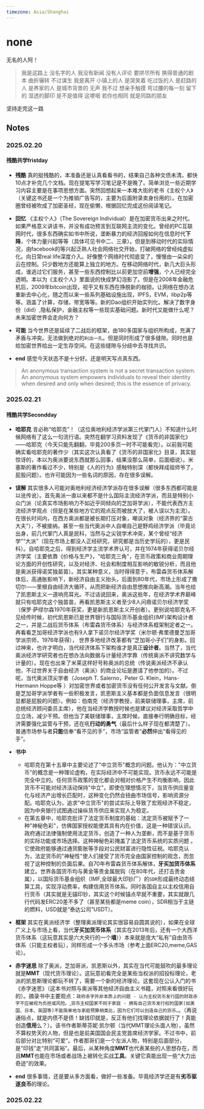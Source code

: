 ```yaml
---
timezone: Asia/Shanghai
---
```



# none

无名的人阿！

>我是这路上 没名字的人
我没有新闻 没有人评论
要拼尽所有 换得普通的剧本
曲折辗转 不过谋生
我是离开 小镇上的人
是哭笑着 吃过饭的人
是赶路的人 是养家的人
是城市背景的 无声
我不过 想亲手触摸
弯过腰的每一刻
留下的 湿透的脚印 是不是值得
这哽咽 若你也相同
就是同路的朋友


坚持走完这一路

## Notes

<!-- Content_START -->

### 2025.02.20
#### 残酷共学fristday
* **残酷** 真的挺残酷的，本准备还是认真看看书的，结果自己各种文债未清。都快10点才补完几个文档。现在提笔写学习笔记是不是晚了。简单浏览一些近期学习内容主要是在事项思想方面。突然回想起来一本难大街的老书《主权个人》（关键这书还是一个为推销广告写的，主要为后面附录卖身份用的）。在加密圈曾经被吹成了加密圣经，现在偷懒，根据回忆完成这份阅读笔记。
* **回忆** 《主权个人》（The Sovereign Individual）是在加密货币出来之时代。如果严格意义讲该书，并没有成功预言到互联网主流的变化。曾经的PC互联网时代，很多东西确实如书中所说，垄断暴力的经济回报如何在信息时代**下降**，个体力量兴起等等（具体可见书中二、三章）。但是到移动时代的实际情况，由facebook的等兴起泛熟人社会网络社交开始，打破网络的曾经纯虚拟化。向日常real life深度介入。好像整个网络时代彻底变了，慢慢由一朵朵的云在控制。只少数地方还能算上独立的地方。在移动网络时代，新几大巨头形成，谁逃过它们服务，甚至一些东西控制比以前更加空前**增强**，个人已经完全透明。本以为《主权个人》里面说的快成梦幻泡影了。但是在2008年金融危机后，2009年bitcoin出现，视乎又有东西在挣脱新的枷锁。让网络在想办法重新去中心化，随之而以来一些系列基础设施出现，IPFS，EVM，libp2p等等。涵盖了计算，存储，带宽等等。新的Dao组织开始实列化。解决了数字身份（did）,隐私保护，金融主权等一些现实基础问题。新时代又能做什么呢？未来加密世界会走向何方？

* **可能** 当今世界还是延续了二战后的框架，由180多国家与组织所构成，充满了矛盾与冲突。无法做到绝对的`利出一孔`。但是同时形成了很多缝隙。同时也是给加密世界给出一定生存空间。在这些缝隙与分歧中去寻找共识。

* **end** 感觉今天状态不是十分好。还是明天写点真东西。
>An anonymous transaction system is not a secret transaction system. An anonymous system empowers individuals to reveal their identity when desired and only when desired; this is the essence of privacy.



### 2025.02.21
#### 残酷共学Secondday
* **哈耶克** 言必称“哈耶克”！（这位奥地利经济学派第三代掌门人）不知道什么时候网络有了这么一句流行语。突然在翻学习资料发现了《货币的非国家化》——哈耶克（今天只能先翻翻，毕竟200多页一时不可能看完）。以前我可能确实看哈耶克的著作少（其实这次认真看了《货币的非国家化》目录，其实挺惊讶的，本以为奥派要说东西就那么回事，结果没那么简单，后面细说）。米塞斯的著作看过不少，特别是《人的行为》感触特别深（都快拜成祖师爷了，屁股问题）。也许可能因为一些名词的原因，存在很多误解。
* **误解** 其实很多人可能对奥地利经济经济学派存在很多误解（很多东西都可能是以讹传讹）。首先奥派一直以来都不是什么国际主流经济学派，而且是特别小众门派（论真实市场影响力不如近乎同倾向的芝加哥学派），不能代表西方主流经济学观点（但是在某些地方它的观点反而被放大了，被人误以为主流）。在很长时间内，在西方奥派都是被长期打压对象，嘲讽对象（经济界的“蒙古大夫”），不被接纳。甚至一些当代奥派中人自嘲自己是野鸡经济学派（毕竟论出身，前几代掌门人真是民科，当然与之尖锐学术冲突，某个曾经“经济学”“大派”（现在市场上都没人正经研究，研究都是当历史学玩的），更是民科）。自哈耶克之后，得到经济学主流学术界认可，并在1974年获得诺贝尔经济学奖（主要依靠《价格与生产》，"哈耶克三角"，在货币政策和商业周期理论方面的开创性研究，以及对经济、社会和制度相互影响的敏锐分析，而且他是奥派获得诺奖独苗苗）。其实某种意义，当时得得意于，布雷森货币体系解体后，高通胀影响下，新经济自由主义抬头，后面到80年代，市场上形成了撒切尔——里根自由经济大循环，从而把新经济自由思想推向新高潮。当年也给了凯恩斯主义一道响亮耳光。不过话说回来，奥派这些年，在经济学术界巅峰就只有哈耶克这个独苗苗，再看凯恩斯主义者至少8人问鼎诺贝尔经济学奖（保罗·萨缪尔森1970年获奖，更是新凯恩斯主义开创者）。更别说哈耶克名不见经传时候，初代凯恩斯已是世界银行与国际货币基金组织(IMF)架构设计者之一，并是二战后货币体系（布雷森货币体系）与经济体系框架制定者之一。再看看芝加哥经济学派也有9人拿下诺贝尔经济学奖（米尔顿·弗里德曼芝加哥学派宗师，1976年获得）， 世界多地经济改革都有“芝加哥小子们”的身影。回过神来，也许才明白，当代经济体系下架构谁才是真正**设计者**。当然了，当代奥派经济学研究者也在想办法向数据与计量经济学靠（传统奥派不讲究数学与计量的）。现在也出来了米莱这样好号称奥派的总统（传说奥派经济不承认他，不过世界关于自由经济（奥派）的商业论坛是邀请了他参加的）。不过呢，当代奥派顶尖学者（Joseph T. Salerno，Peter G. Klein，Hans-Hermann Hoppe等 ）对加密世界或者加密货币没有任何公开发言与文献。倒是芝加哥学派学者有一些积极发言，凯恩斯主义基本都是负面信息发言（很明显都是屁股的问题）。例如：伯南克（经济学教授，前美联储理事，主席，前总统经济顾问委员主席），他在当经济学教授时候也是建议对经济采取哲学中立立场，减少干预。但他当了美联储理事，主席时候，直接奉行明确目标，经济需要强化监管与干预，还在吼**行动的勇气**（最后什么样子现在都清楚了）。普通市场参与者**只能**信奉“看不见的手”，市场“监管者”**必然**伸出“看得见的手”。
* **书中** 
   * 哈耶克在第十五章中主要论述了"中立货币"概念的问题。他认为："中立货币"的概念是一种理论虚构，在实际经济中不可能实现。货币永远不可能是完全中立的。任何货币政策的变化都会对相对价格产生不均衡影响，因此货币不可能对经济活动保持"中立"。即使在理想情况下，当货币供应量变化与经济产出增长匹配时，这种变化仍然会扭曲市场信号，影响资源分配。哈耶克认为，追求"中立货币"的尝试实际上导致了宏观经济不稳定，因为中央银行试图通过操纵货币供应来实现人为稳定。
   * 在第五章中，哈耶克批评了法定货币制度的基础：法定货币被赋予了一种"神秘色彩"，仿佛国家授权能使其具有内在价值，这是一种错误认识。政府通过法律强制使用法定货币，创造了一种人为垄断，而不是基于货币的实际功能或市场选择。这种神秘色彩掩盖了法定货币系统的实质问题 。 它使政府能够通过通货膨胀等手段对公民财富进行隐性征税。哈耶克认为，法定货币的"神秘性"使人们接受了货币完全由国家控制的观念，而忽视了这种控制的负面后果。自70年布雷森货币体系解体，**牙买加货币体系**建立。世界各国货币均与黄金等贵金属脱钩（在80年代，还打击贵金属），以国际货币基金组织（IMF,全球最大印钞厂）的`SDR`形成最终动态结算工具，实现浮动费率，构建信用货币体系。同时各国自主以主权信用自行货币（其实就是无锚印钞，其实这个时候锚点早就不重要，其实就跟几行代码发ERC20差不多了（甚至某些都是meme coin），SDR相当于主链的燃料，USD就是“泰达公司”USDT）。

* **框架** 其实在奥派经济学（整理奥派理论其实很容易自圆其说的），如果在全球广义上与市场上看，当代**牙买加货币体系**（其实在2013年后，还有一个大西洋货币体系（这玩意其实是六大央行的一个**墙**））本来就是庞大“私有”自由货币体系（只能主权者玩），同样形成一个多头市场（参考上面ERC20,meme,GAS论）。

* **赤字迷思** 除了奥派，芝加哥派，凯恩斯以外，其实在当代可能鼓吹的最多理论就是**MMT**（现代货币理论）。这玩意初看完全是某些当权派的招投标理论，老派的凯恩斯理论都玩不转了，需要一个新的经济理论。这套现在公认入门的书《赤字迷思》（这本书对照与奥派等其他经济自由主义书籍，对照来看很好玩的）。摘录书中主要观点：`政府赤字并非本质上的问题 - 认为主权货币发行国的财政赤字不应被视为负担或风险。`,`货币主权国家不同于家庭 - 拥有自己货币发行权的国家(如美国、日本、英国等)不能简单地与家庭预算相类比，因为它们可以创造自己的货币。`。（再说通俗点，就是内债不是债！缺钱印就是，反正有他们找理论依据就行了！真能创造**信用**么？）。该书作者斯蒂芬妮·凯尔顿（当代MMT理论头面人物），虽然不算权势天的人物，但是也是前美国国会民主党首席经济学家。不过书中，前后部分对比特别“可爱”。作者那哥们是一个左派人物，特别是后面部分，是“印钱”走“共同富裕”。最后，从某种角度**MMT**也代表某些的人思想存在，而且**MMT**也能在市场或者战场上被转化实战**工具**。关键它真能出现一些“大力出奇迹”的效果。

* **end** 很多事情，还是要从多方面看，做好一些准备。毕竟经济学还是有**劣币驱逐良币**的理论。


### 2025.02.22

<!-- Content_END -->